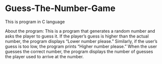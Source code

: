 # Guess-The-Number-Game
This is program in C language

About the program:
This is a program that generates a random number and asks the player to guess it. If the player’s guess is higher than the actual number,
the program displays “Lower number please.” Similarly, if the user’s guess is too low, the program prints “Higher number please.”
When the user guesses the correct number, the program displays the number of guesses the player used to arrive at the number.

